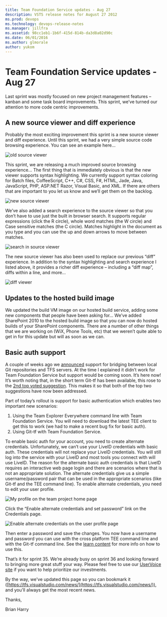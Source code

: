```yaml
---
title: Team Foundation Service updates - Aug 27
description: VSTS release notes for August 27 2012
ms.prod: devops
ms.technology: devops-release-notes
ms.manager: jillfra
ms.assetid: 98cc1eb1-1b6f-415d-814b-da3d8a02d90c
ms.date: 06/01/2016
ms.author: glmorale
author: yukom
---
```


# Team Foundation Service updates - Aug 27

Last sprint was mostly focused on new project management features – kanban and some task board improvements. This sprint, we’ve turned our attention to more code centric improvements.

## A new source viewer and diff experience

Probably the most exciting improvement this sprint is a new source viewer and diff experience. Until this sprint, we had a very simple source code browsing experience. You can see an example here…

![old source viewer](_img/8_27_01.png)

This sprint, we are releasing a much improved source browsing experience… The first thing that is immediately obvious is that the new viewer supports syntax highlighting. We currently support syntax coloring for Batch files, CoffeeScript, C++, C#, CSS, F#, HTML, Jade, Java, JavaScript, PHP, ASP.NET Razor, Visual Basic, and XML. If there are others that are important to you let us know and we’ll get them on the backlog.

![new source viewer](_img/8_27_02.png)

We’ve also added a search experience to the source viewer so that you don’t have to use just the built in browser search. It supports regular expressions (click the R circle), whole word matches (the W circle) and Case sensitive matches (the C circle). Matches highlight in the document as you type and you can use the up and down arrows to move between matches.

![search in source viewer](_img/8_27_03.png)

The new source viewer has also been used to replace our previous “diff” experience. In addition to the syntax highlighting and search experience I listed above, it provides a richer diff experience – including a “diff map”, diffs within a line, and more…

![diff viewer](_img/8_27_04.png)

## Updates to the hosted build image

We updated the build VM image on our hosted build service, adding some new components that people have been asking for… We’ve added SharePoint 2010 to the hosted build image so that you can now do hosted builds of your SharePoint components. There are a number of other things that we are working on (WiX, Phone Tools, etc) that we weren’t quite able to get in for this update but will as soon as we can.

## Basic auth support

A couple of weeks ago we [announced](https://blogs.msdn.com/b/bharry/archive/2012/08/13/announcing-git-integration-with-tfs.aspx) support for bridging between local Git repositories and TFS servers. At the time I explained it didn’t work for Team Foundation Service but support would be coming soon. It’s here now! It’s worth noting that, in the short term Git-tf has been available, this rose to the [2nd top voted suggestion](http://gittf.codeplex.com/workitem/3). This makes it so that both of the top two suggestions have now been addressed.

Part of today’s rollout is support for basic authentication which enables two important new scenarios:

1. Using the Team Explorer Everywhere command line with Team Foundation Service. You will need to download the latest TEE client to get this to work (we had to make a recent bug fix for basic auth).
2. Using Git-tf with Team Foundation Service.

To enable basic auth for your account, you need to create alternate credentials. Unfortunately, we can’t use your LiveID credentials with basic auth. These credentials will not replace your LiveID credentials. You will still log into the service with your LiveID and most tools you connect with will use LiveID. The reason for the alternate basic auth credentials is that LiveID requires an interactive web page login and there are scenarios where that is not an appropriate solution. The alternate credentials give us a simple username/password pair that can be used in the appropriate scenarios (like Git-tf and the TEE command line). To enable alternate credentials, you need to edit your user profile.

![My profile on the team project home page](_img/8_27_05.png)

Click the “Enable alternate credentials and set password” link on the Credentials page.

![Enable alternate credentials on the user profile page](_img/8_27_06.png)

Then enter a password and save the changes. You now have a username and password you can use with the cross platform TEE command line and with the Git-tf command line. See the [learn content](/azure/devops/git/auth-overview?view=azure-devops#alternate-credentials) for more info on how to use this.

That’s it for sprint 35. We’re already busy on sprint 36 and looking forward to bringing more great stuff your way. Please feel free to use our [UserVoice site](https://visualstudio.uservoice.com/forums/330519-vso) if you want to help prioritize our investments.

By the way, we've updated this page so you can bookmark it ([https://tfs.visualstudio.com/news/](https://tfs.visualstudio.com/news/)), and you'll always get the most recent news.

Thanks,

Brian Harry
